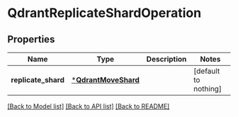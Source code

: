 # QdrantReplicateShardOperation


## Properties
Name | Type | Description | Notes
------------ | ------------- | ------------- | -------------
**replicate_shard** | [***QdrantMoveShard**](QdrantMoveShard.md) |  | [default to nothing]


[[Back to Model list]](../README.md#models) [[Back to API list]](../README.md#api-endpoints) [[Back to README]](../README.md)


